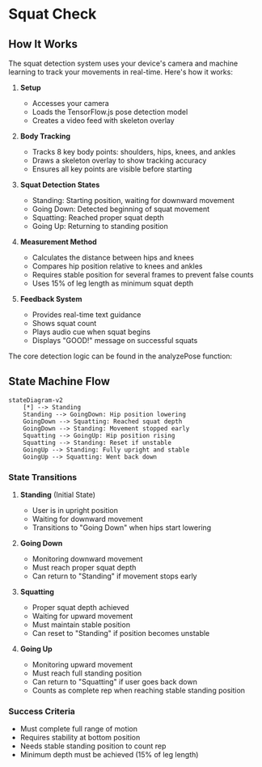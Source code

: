 # Squat Check

## How It Works

The squat detection system uses your device's camera and machine learning to track your movements in real-time. Here's how it works:

1. **Setup**

   - Accesses your camera
   - Loads the TensorFlow.js pose detection model
   - Creates a video feed with skeleton overlay

2. **Body Tracking**

   - Tracks 8 key body points: shoulders, hips, knees, and ankles
   - Draws a skeleton overlay to show tracking accuracy
   - Ensures all key points are visible before starting

3. **Squat Detection States**

   - Standing: Starting position, waiting for downward movement
   - Going Down: Detected beginning of squat movement
   - Squatting: Reached proper squat depth
   - Going Up: Returning to standing position

4. **Measurement Method**

   - Calculates the distance between hips and knees
   - Compares hip position relative to knees and ankles
   - Requires stable position for several frames to prevent false counts
   - Uses 15% of leg length as minimum squat depth

5. **Feedback System**
   - Provides real-time text guidance
   - Shows squat count
   - Plays audio cue when squat begins
   - Displays "GOOD!" message on successful squats

The core detection logic can be found in the analyzePose function:

## State Machine Flow

```mermaid
stateDiagram-v2
    [*] --> Standing
    Standing --> GoingDown: Hip position lowering
    GoingDown --> Squatting: Reached squat depth
    GoingDown --> Standing: Movement stopped early
    Squatting --> GoingUp: Hip position rising
    Squatting --> Standing: Reset if unstable
    GoingUp --> Standing: Fully upright and stable
    GoingUp --> Squatting: Went back down
```

### State Transitions

1. **Standing** (Initial State)

   - User is in upright position
   - Waiting for downward movement
   - Transitions to "Going Down" when hips start lowering

2. **Going Down**

   - Monitoring downward movement
   - Must reach proper squat depth
   - Can return to "Standing" if movement stops early

3. **Squatting**

   - Proper squat depth achieved
   - Waiting for upward movement
   - Must maintain stable position
   - Can reset to "Standing" if position becomes unstable

4. **Going Up**
   - Monitoring upward movement
   - Must reach full standing position
   - Can return to "Squatting" if user goes back down
   - Counts as complete rep when reaching stable standing position

### Success Criteria

- Must complete full range of motion
- Requires stability at bottom position
- Needs stable standing position to count rep
- Minimum depth must be achieved (15% of leg length)
